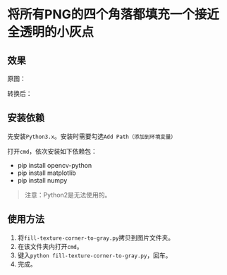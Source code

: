 # 将所有PNG的四个角落都填充一个接近全透明的小灰点

## 效果

原图：

转换后：

## 安装依赖

先安装`Python3.x`。安装时需要勾选`Add Path（添加到环境变量）`

打开`cmd`，依次安装如下依赖包：

- pip install opencv-python
- pip install matplotlib
- pip install numpy

> 注意：Python2是无法使用的。

## 使用方法

1. 将`fill-texture-corner-to-gray.py`拷贝到图片文件夹。 
2. 在该文件夹内打开`cmd`。
3. 键入`python fill-texture-corner-to-gray.py`，回车。 
4. 完成。
